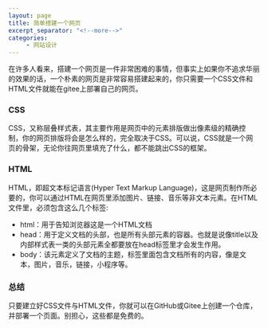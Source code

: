 ```yaml
---
layout: page
title: 简单搭建一个网页
excerpt_separator: "<!--more-->"
categories:
     - 网站设计
---
```

在许多人看来，搭建一个网页是一件非常困难的事情，但事实上如果你不追求华丽的效果的话，一个朴素的网页是非常容易搭建起来的，你只需要一个CSS文件和HTML文件就能在gitee上部署自己的网页。

<!--more-->

### CSS
CSS，又称层叠样式表，其主要作用是网页中的元素排版做出像素级的精确控制，你的网页排版将会是怎么样的，完全取决于CSS。可以说，CSS就是一个网页的骨架，无论你往网页里填充了什么，都不能跳出CSS的框架。

### HTML
HTML，即超文本标记语言(Hyper Text Markup Language)，这是网页制作所必要的，你可以通过HTML在网页里添加图片、链接、音乐等非文本元素。在HTML文件里，必须包含这么几个标签:

- html：用于告知浏览器这是一个HTML文档
- head：用于定义文档的头部，也是所有头部元素的容器。也就是说像title以及内部样式表一类的头部元素全都要放在head标签里才会发生作用。
- body：该元素定义了文档的主题，标签里面包含文档所有的内容，像是文本，图片，音乐，链接，小程序等。

### 总结
只要建立好CSS文件与HTML文件，你就可以在GitHub或Gitee上创建一个仓库，并部署一个页面。别担心，这些都是免费的。